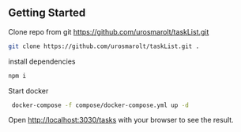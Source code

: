 ## Getting Started

Clone repo from git https://github.com/urosmarolt/taskList.git

```bash
git clone https://github.com/urosmarolt/taskList.git .
```

install dependencies

```bash
npm i
```

Start docker

```bash
 docker-compose -f compose/docker-compose.yml up -d
```

Open [http://localhost:3030/tasks](http://localhost:3030/tasks) with your browser to see the result.
